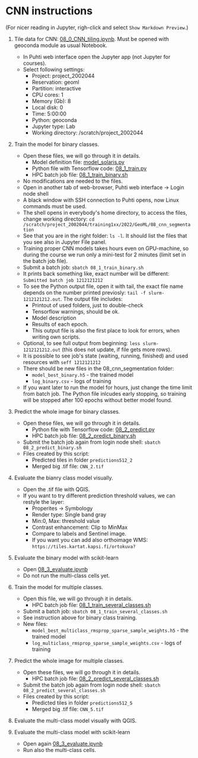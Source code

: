 # CNN instructions

(For nicer reading in Jupyter, righ-click and select `Show Markdown Preview`.) 

1. Tile data for CNN: [08_0_CNN_tiling.ipynb](08_0_CNN_tiling.ipynb). Must be opened with geoconda module as usual Notebook.
    * In Puhti web interface open the Jupyter app (not Jupyter for courses).
    * Select following settings:
        * Project: project_2002044 
		* Reservation: geoml
        * Partition: interactive
        * CPU cores: 1
        * Memory (Gb): 8 
        * Local disk: 0
        * Time: 5:00:00
        * Python: geoconda
        * Jupyter type: Lab
        * Working directory: /scratch/project_2002044
        
2. Train the model for binary classes. 
    * Open these files, we will go through it in details.
    	* Model definition file: [model_solaris.py](model_solaris.py)	
        * Python file with Tensorflow code: [08_1_train.py](08_1_train.py)
        * HPC batch job file: [08_1_train_binary.sh](08_1_train_binary.sh)
    * No modifications are needed to the files.
    * Open in another tab of web-browser, Puhti web interface -> Login node shell
    * A black window with SSH connection to Puhti opens, now Linux commands must be used.
    * The shell opens in everybody's home directory, to access the files, change working 
    directory: `cd /scratch/project_2002044/training1xx/2022/GeoML/08_cnn_segmentation`
    * See that you are in the right folder: `ls -l`. It should list the files that you see also in Jupyter File panel.
    * Training proper CNN models takes hours even on GPU-machine, so during the course we run only a mini-test for 2 minutes (limit set in the batch job file).
    * Submit a batch job: `sbatch 08_1_train_binary.sh`
    * It prints back something like, exact number will be different: `Submitted batch job 1212121212`
    * To see the Python output file, open it with tail, the exact file name depends on the number printed previosly: `tail -f slurm-1212121212.out`. The output file includes:
        * Printout of used folders, just to double-check
        * Tensorflow warnings, should be ok.
        * Model description
        * Results of each epoch. 
        * This output file is also the first place to look for errors, when writing own scripts.
    * Optional, to see full output from beginning: `less slurm-1212121212.out` (this does not update, if file gets more rows).
    * It is possible to see job's state (waiting, running, finished) and used resources with `seff 1212121212`
    * There should be new files in the 08_cnn_segmentation folder:
        * `model_best_binary.h5` - the trained model       
        * `log_binary.csv` - logs of training    
    * If you want later to run the model for hours, just change the time limit from batch job. The Python file inlcudes early stopping, so training will be stopped after 100 epochs without better model found.

3. Predict the whole image for binary classes. 
     * Open these files, we will go through it in details.
        * Python file with Tensorflow code: [08_2_predict.py](08_2_predict.py)
        * HPC batch job file: [08_2_predict_binary.sh](08_2_predict_binary.sh)
    * Submit the batch job again from login node shell: `sbatch 08_2_predict_binary.sh`
    * Files created by this script:
        * Predicted tiles in folder `predictions512_2`
        * Merged big .tif file: `CNN_2.tif`

4. Evaluate the bianry class model visually.
    * Open the .tif file with QGIS.
   * If you want to try different prediction threshold values, we can restyle the layer:
       * Properites -> Symbology
       * Render type: Single band gray
       * Min:0, Max: threshold value
       * Contrast enhancement: Clip to MinMax
       * Compare to labels and Sentinel image.
       * If you want you can add also orthoimage WMS: `https://tiles.kartat.kapsi.fi/ortokuva?`

5. Evaluate the binary model with scikit-learn
    * Open [08_3_evaluate.ipynb](08_3_evaluate.ipynb)
    * Do not run the multi-class cells yet.
    
6. Train the model for multiple classes. 
    * Open this file, we will go through it in details.
        * HPC batch job file: [08_1_train_several_classes.sh](08_1_train_several_classes.sh)
    * Submit a batch job: `sbatch 08_1_train_several_classes.sh`
    * See instruction above for binary class training.
    * New files:
        * `model_best_multiclass_rmsprop_sparse_sample_weights.h5` - the trained model
        * `log_multiclass_rmsprop_sparse_sample_weights.csv` - logs of training
        
7. Predict the whole image for multiple classes.
     * Open these files, we will go through it in details.
        * HPC batch job file: [08_2_predict_several_classes.sh](08_2_predict_several_classes.sh)            
    * Submit the batch job again from login node shell: `sbatch 08_2_predict_several_classes.sh`
    * Files created by this script:
        * Predicted tiles in folder `predictions512_5`
        * Merged big .tif file: `CNN_5.tif`    
    
8. Evaluate the multi-class model visually with QGIS.
    
9. Evaluate the multi-class model with scikit-learn
    * Open again [08_3_evaluate.ipynb](08_3_evaluate.ipynb)
    * Run also the multi-class cells.
